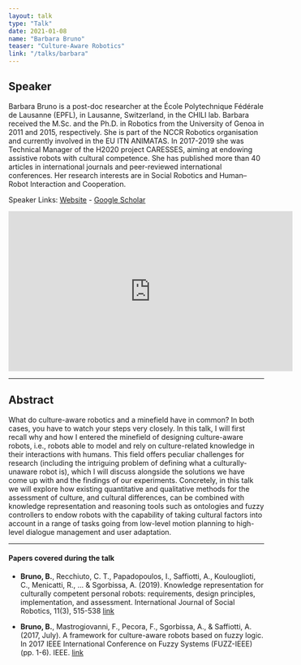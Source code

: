 ```yaml
---
layout: talk
type: "Talk"
date: 2021-01-08
name: "Barbara Bruno"
teaser: "Culture-Aware Robotics"
link: "/talks/barbara"
---
```

## Speaker

Barbara Bruno is a post-doc researcher at the École Polytechnique Fédérale de Lausanne (EPFL), in Lausanne, Switzerland, in the CHILI lab. Barbara received the M.Sc. and the Ph.D. in Robotics from the University of Genoa in 2011 and 2015, respectively. She is part of the NCCR Robotics organisation and currently involved in the EU ITN ANIMATAS. In 2017-2019 she was Technical Manager of the H2020 project CARESSES, aiming at endowing assistive robots with cultural competence. She has published more than 40 articles in international journals and peer-reviewed international conferences. Her research interests are in Social Robotics and Human–Robot Interaction and Cooperation.



Speaker Links: [Website](https://people.epfl.ch/barbara.bruno/?lang=en) - [Google Scholar](https://scholar.google.com/citations?user=KjYT8rwAAAAJ&hl=en)

<iframe width="560" height="315" src="https://www.youtube.com/embed/OjQHUvxhv8w" frameborder="0" allow="accelerometer; autoplay; clipboard-write; encrypted-media; gyroscope; picture-in-picture" allowfullscreen></iframe>

---

## Abstract
What do culture-aware robotics and a minefield have in common? In both cases, you have to watch your steps very closely. In this talk, I will first recall why and how I entered the minefield of designing culture-aware robots, i.e., robots able to model and rely on culture-related knowledge in their interactions with humans. This field offers peculiar challenges for research (including the intriguing problem of defining what a culturally-unaware robot is), which I will discuss alongside the solutions we have come up with and the findings of our experiments. Concretely, in this talk we will explore how existing quantitative and qualitative methods for the assessment of culture, and cultural differences, can be combined with knowledge representation and reasoning tools such as ontologies and fuzzy controllers to endow robots with the capability of taking cultural factors into account in a range of tasks going from low-level motion planning to high-level dialogue management and user adaptation.

---

#### Papers covered during the talk
* **Bruno, B.**, Recchiuto, C. T., Papadopoulos, I., Saffiotti, A., Koulouglioti, C., Menicatti, R., ... & Sgorbissa, A. (2019). Knowledge representation for culturally competent personal robots: requirements, design principles, implementation, and assessment. International Journal of Social Robotics, 11(3), 515-538 [link](https://link.springer.com/article/10.1007/s12369-019-00519-w)

* **Bruno, B.**, Mastrogiovanni, F., Pecora, F., Sgorbissa, A., & Saffiotti, A. (2017, July). A framework for culture-aware robots based on fuzzy logic. In 2017 IEEE International Conference on Fuzzy Systems (FUZZ-IEEE) (pp. 1-6). IEEE. [link](https://arxiv.org/pdf/1803.08343.pdf)
